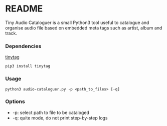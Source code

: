 # README #
Tiny Audio Cataloguer is a small Python3 tool useful to catalogue and organise audio file based on embedded meta tags such as artist, album and track.


### Dependencies ###

[tinytag](https://pypi.org/project/tinytag/)

`pip3 install tinytag`


### Usage ###

`python3 audio-cataloguer.py -p <path_to_files> [-q]`


### Options ###

* -p: select path to file to be cataloged
* -q: quite mode, do not print step-by-step logs